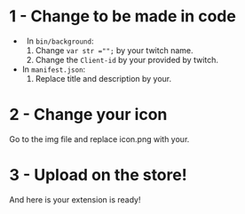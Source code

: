 # 1 - Change to be made in code
*    In `bin/background`:
    1. Change `var str ="";` by your twitch name.
    2. Change the `Client-id` by your provided by twitch.
 
*    In `manifest.json`: 
     1.  Replace title and description by your.

# 2 - Change your icon

Go to the img file and replace icon.png with your.

# 3 - Upload on the store!

And here is your extension is ready!
